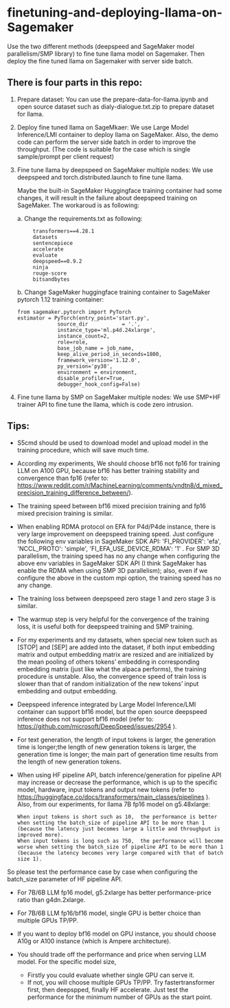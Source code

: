 # finetuning-and-deploying-llama-on-Sagemaker

Use the two different methods (deepspeed and SageMaker model parallelism/SMP library) to fine tune llama model on Sagemaker. Then deploy the fine tuned llama on Sagemaker with server side batch. 

## There is four parts in this repo:
1. Prepare dataset: You can use the prepare-data-for-llama.ipynb and open source dataset such as dialy-dialogue.txt.zip to prepare dataset for llama.
2. Deploy fine tuned llama on SageMkaer: We use Large Model Inference/LMI container to deploy llama on SageMaker. Also, the demo code can perform the server side batch in order to improve the throughput. (The code is suitable for the case which is single sample/prompt per client request)
3. Fine tune llama by deepspeed on SageMaker multiple nodes: We use deepspeed and torch.distributed.launch to fine tune llama.

   Maybe the built-in SageMaker Huggingface training container had some changes, it will result in the  failure about deepspeed training on SageMaker. The workaroud is as following:
   
   a. Change the requirements.txt as following:
   
            transformers==4.28.1
            datasets
            sentencepiece
            accelerate
            evaluate
            deepspeed==0.9.2
            ninja
            rouge-score
            bitsandbytes
   
   b. Change SageMaker huggingface training container to SageMaker pytorch 1.12 training container:

       from sagemaker.pytorch import PyTorch
       estimator = PyTorch(entry_point='start.py',
                    source_dir           = '.', 
                    instance_type='ml.p4d.24xlarge',
                    instance_count=2,
                    role=role,
                    base_job_name = job_name, 
                    keep_alive_period_in_seconds=1800,
                    framework_version='1.12.0',
                    py_version='py38',
                    environment = environment,
                    disable_profiler=True,
                    debugger_hook_config=False)
   
5. Fine tune llama by SMP on SageMaker multiple nodes: We use SMP+HF trainer API to fine tune the llama, which is code zero intrusion.

## Tips:
* S5cmd should be used to download model and upload model in the training procedure, which will save much time.
* According my experiments, We should choose bf16 not fp16 for training LLM on A100 GPU, because bf16 has better training stability and convergence than fp16 (refer to: https://www.reddit.com/r/MachineLearning/comments/vndtn8/d_mixed_precision_training_difference_between/).
* The training speed between bf16 mixed precision training and fp16 mixed precision training is similar.
* When enabling RDMA protocol on EFA for P4d/P4de instance, there is very large improvement on deepspeed training speed. Just configure the following env variables in SageMaker SDK API: 'FI_PROVIDER': 'efa', 'NCCL_PROTO': 'simple', 'FI_EFA_USE_DEVICE_RDMA': '1' . For SMP 3D parallelism, the training speed has no any change when configuring the above env variables in SageMaker SDK API (I think SageMaker has enable the RDMA when using SMP 3D parallelism); also, even if we configure the above in the custom mpi option, the training speed has no any change.
* The training loss between deepspeed zero stage 1 and zero stage 3 is similar.
* The warmup step is very helpful for the convergence of the training loss, it is useful both for deepspeed training and SMP training.
* For my experiments and my datasets, when special new token such as [STOP] and [SEP] are added into the dataset, if both input embedding matrix and output embedding matrix are resized and are initialized by the mean pooling of others tokens’ embedding in corresponding embedding matrix (just like what the alpaca performs), the training procedure is unstable. Also, the convergence speed of train loss is slower than that of random initialization of the new tokens’ input embedding and output embedding.
* Deepspeed inference integrated by Large Model Inference/LMI container can support bf16 model, but the open source deepspeed inference does not support bf16 model (refer to:  https://github.com/microsoft/DeepSpeed/issues/2954 ).
* For text generation,  the length of input tokens is larger, the generation time is longer;the length of new generation tokens is larger, the generation time is longer; the main part of generation time results from the length of new generation tokens.
* When using HF pipeline API, batch inference/generation for pipeline API may increase or decrease the performance, which is up to the specific model, hardware, input tokens and output new tokens  (refer to https://huggingface.co/docs/transformers/main_classes/pipelines ). Also, from our experiments, for llama 7B fp16 model on g5.48xlarge:

      When input tokens is short such as 10,  the performance is better when setting the batch_size of pipeline API to be more than 1 (because the latency just becomes large a little and throughput is improved more).
      When input tokens is long such as 750,  the performance will become worse when setting the batch_size of pipeline API to be more than 1 (because the latency becomes very large compared with that of batch size 1).

So please test the performance case by case when configuring the batch_size parameter of HF pipeline API.

* For 7B/6B LLM fp16 model, g5.2xlarge has better performance-price ratio than g4dn.2xlarge.
* For 7B/6B LLM fp16/bf16 model, single GPU is better choice than multiple GPUs TP/PP. 
* If you want to deploy bf16 model on GPU instance, you should choose A10g or A100 instance (which is  Ampere architecture).
* You should trade off the performance and price when serving LLM model.  For the specific model size, 

    * Firstly you could evaluate whether single GPU can serve it. 
    * If not, you will choose multiple GPUs TP/PP.  Try fastertransformer first, then deepspped, finally HF accelerate. Just test the performance for the minimum number of GPUs as the start point.



